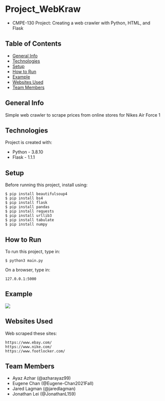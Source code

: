 # Project_WebKraw
- CMPE-130 Project: Creating a web crawler with Python, HTML, and Flask

## Table of Contents
* [General Info](#general-info)
* [Technologies](#technologies)
* [Setup](#setup)
* [How to Run](#how-to-run)
* [Example](#example)
* [Websites Used](#websites-used)
* [Team Members](#team-members)

## General Info
Simple web crawler to scrape prices from online stores for Nikes Air Force 1

## Technologies
Project is created with:
* Python - 3.8.10
* Flask - 1.1.1

## Setup
Before running this project, install using:
```
$ pip install beautifulsoup4
$ pip install bs4
$ pip install flask
$ pip install pandas
$ pip install requests
$ pip install urllib3
$ pip install tabulate
$ pip install numpy
```

## How to Run
To run this project, type in:
```
$ python3 main.py
```
On a browser, type in:
```
127.0.0.1:5000
```

## Example
![](images/exampleCode.png)


## Websites Used
Web scraped these sites:
```
https://www.ebay.com/
https://www.nike.com/
https://www.footlocker.com/
```

## Team Members
- Ayaz Azhar (@azharayaz99)
- Eugene Chan (@Eugene-Chan2021Fall)
- Jared Lagman (@jaredlagman)
- Jonathan Lei (@JonathanL159)
